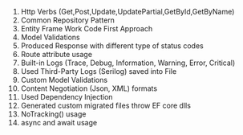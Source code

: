 
1. Http Verbs (Get,Post,Update,UpdatePartial,GetById,GetByName)
2. Common Repository Pattern 
3. Entity Frame Work Code First Approach
4. Model Validations
5. Produced Response with different type of status codes
6. Route attribute usage
7. Built-in Logs (Trace, Debug, Information, Warning, Error, Critical) 
8. Used Third-Party Logs (Serilog) saved into File
9. Custom Model Validations
10. Content Negotiation (Json, XML) formats
11. Used Dependency Injection
12. Generated custom migrated files throw EF core dlls
13. NoTracking() usage
14. async and await usage
